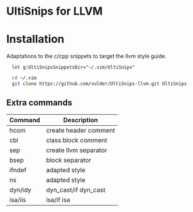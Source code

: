 # UltiSnips for LLVM

# Installation

Adaptations to the c/cpp snippets to target the llvm style guide.

```vim
  let g:UltiSnipsSnippetsDir="~/.vim/UltiSnips"
```

```bash
  cd ~/.vim
  git clone https://github.com/vulder/UltiSnips-llvm.git UltiSnips
```

## Extra commands
|Command   | Description            |
|----------|------------------------|
| hcom     | create header comment
| cbl      | class block comment
| sep      | create llvm separator
| bsep     | block separator
| ifndef   | adapted style
| ns       | adapted style
| dyn/idy  | dyn_cast/if dyn_cast
| isa/iis  | isa/if isa
